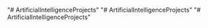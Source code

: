 "# ArtificialIntelligenceProjects" 
"# ArtificialIntelligenceProjects" 
"# ArtificialIntelligenceProjects" 
